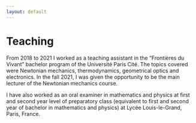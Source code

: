```yaml
---
layout: default
---
```


# Teaching

From 2018 to 2021 I worked as a teaching assistant in the “Frontières du Vivant” bachelor program of the Université Paris Cité. The topics covered were Newtonian
mechanics, thermodynamics, geometrical optics and electronics. In the fall 2021, I was given the opportunity to be the main lecturer of the Newtonian mechanics course.

I have also worked as an oral examiner in mathematics and physics at first and second year level of preparatory class (equivalent to first and second year of bachelor in mathematics and physics) at Lycée Louis-le-Grand, Paris, France.
